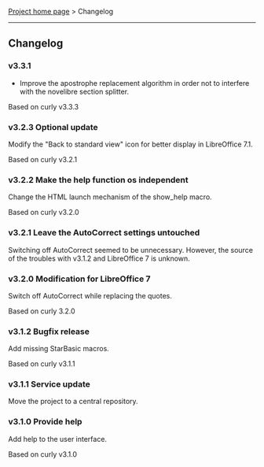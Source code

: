 [Project home page](index) > Changelog

------------------------------------------------------------------------

## Changelog

### v3.3.1

- Improve the apostrophe replacement algorithm in order not to interfere with the novelibre section splitter.

Based on curly v3.3.3

### v3.2.3 Optional update

Modify the "Back to standard view" icon for better display in LibreOffice 7.1.

Based on curly v3.2.1

### v3.2.2 Make the help function os independent

Change the HTML launch mechanism of the show_help macro.

Based on curly v3.2.0

### v3.2.1 Leave the AutoCorrect settings untouched

Switching off AutoCorrect seemed to be unnecessary. However, the source of the troubles with v3.1.2 and LibreOffice 7 is unknown.

### v3.2.0 Modification for LibreOffice 7

Switch off AutoCorrect while replacing the quotes. 

Based on curly 3.2.0


### v3.1.2 Bugfix release

Add missing StarBasic macros. 

Based on curly v3.1.1


### v3.1.1 Service update

Move the project to a central repository.


### v3.1.0 Provide help

Add help to the user interface. 

Based on curly v3.1.0
